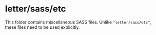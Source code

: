# letter/sass/etc

This folder contains miscellaneous SASS files. Unlike `"letter/sass/etc"`, these files
need to be used explicitly.
